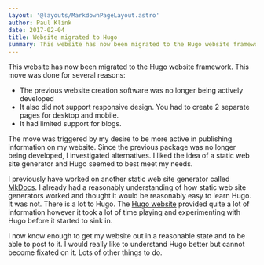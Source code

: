 ```yaml
---
layout: '@layouts/MarkdownPageLayout.astro'
author: Paul Klink
date: 2017-02-04
title: Website migrated to Hugo
summary: This website has now been migrated to the Hugo website framework.
---
```


This website has now been migrated to the Hugo website framework. This move was done for several reasons:

* The previous website creation software was no longer being actively developed
* It also did not support responsive design. You had to create 2 separate pages for desktop and mobile.
* It had limited support for blogs.

The move was triggered by my desire to be more active in publishing information on my website. Since the previous package was no longer being developed, I investigated alternatives. I liked the idea of a static web site generator and Hugo seemed to best meet my needs.

I previously have worked on another static web site generator called [MkDocs](http://www.mkdocs.org/). I already had a reasonably understanding of how static web site generators worked and thought it would be reasonably easy to learn Hugo. It was not. There is a lot to Hugo. The [Hugo website](https://gohugo.io/) provided quite a lot of information however it took a lot of time playing and experimenting with Hugo before it started to sink in.

I now know enough to get my website out in a reasonable state and to be able to post to it. I would really like to understand Hugo better but cannot become fixated on it. Lots of other things to do.